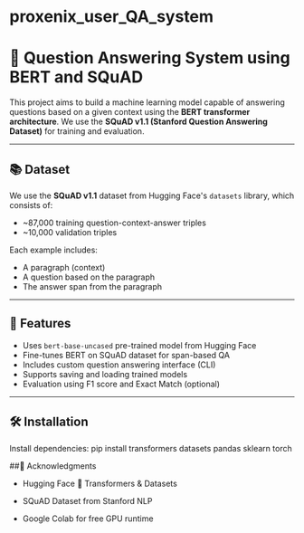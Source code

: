 # proxenix_user_QA_system
# 🤖 Question Answering System using BERT and SQuAD

This project aims to build a machine learning model capable of answering questions based on a given context using the **BERT transformer architecture**. We use the **SQuAD v1.1 (Stanford Question Answering Dataset)** for training and evaluation.

---

## 📚 Dataset

We use the **SQuAD v1.1** dataset from Hugging Face's `datasets` library, which consists of:

- ~87,000 training question-context-answer triples
- ~10,000 validation triples

Each example includes:
- A paragraph (context)
- A question based on the paragraph
- The answer span from the paragraph

---

## 🚀 Features

- Uses `bert-base-uncased` pre-trained model from Hugging Face
- Fine-tunes BERT on SQuAD dataset for span-based QA
- Includes custom question answering interface (CLI)
- Supports saving and loading trained models
- Evaluation using F1 score and Exact Match (optional)

---

## 🛠️ Installation
Install dependencies:
pip install transformers datasets pandas sklearn torch

##🙌 Acknowledgments
- Hugging Face 🤗 Transformers & Datasets

- SQuAD Dataset from Stanford NLP

- Google Colab for free GPU runtime

